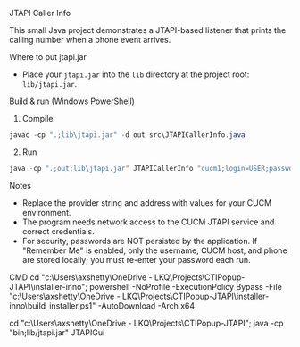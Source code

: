 JTAPI Caller Info

This small Java project demonstrates a JTAPI-based listener that prints the calling number when a phone event arrives.

Where to put jtapi.jar
- Place your `jtapi.jar` into the `lib` directory at the project root: `lib/jtapi.jar`.

Build & run (Windows PowerShell)

1. Compile

```powershell
javac -cp ".;lib\jtapi.jar" -d out src\JTAPICallerInfo.java
```

2. Run

```powershell
java -cp ".;out;lib\jtapi.jar" JTAPICallerInfo "cucm1;login=USER;passwd=PASS" "SEP000000000" 600
```

Notes
- Replace the provider string and address with values for your CUCM environment.
- The program needs network access to the CUCM JTAPI service and correct credentials.
 - For security, passwords are NOT persisted by the application. If "Remember Me" is enabled, only the username, CUCM host, and phone are stored locally; you must re-enter your password each run.

CMD
cd "c:\Users\axshetty\OneDrive - LKQ\Projects\CTIPopup-JTAPI\installer-inno"; powershell -NoProfile -ExecutionPolicy Bypass -File "c:\Users\axshetty\OneDrive - LKQ\Projects\CTIPopup-JTAPI\installer-inno\build_installer.ps1" -AutoDownload -Arch x64

cd "c:\Users\axshetty\OneDrive - LKQ\Projects\CTIPopup-JTAPI"; java -cp "bin;lib/jtapi.jar" JTAPIGui